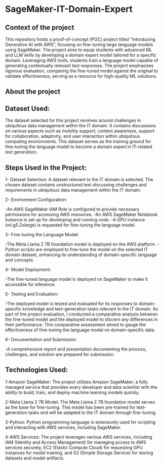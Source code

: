 # SageMaker-IT-Domain-Expert

## Context of the project
This repository hosts a proof-of-concept (POC) project titled "Introducing Generative AI with AWS", focusing on fine-tuning large language models using SageMaker. The project aims to equip students with advanced ML and LLM skills by developing a domain expert model tailored for a specific domain. Leveraging AWS tools, students train a language model capable of generating contextually relevant text responses. The project emphasizes rigorous evaluation, comparing the fine-tuned model against the original to validate effectiveness, serving as a resource for high-quality ML solutions.

## About the project 


## Dataset Used:
The dataset selected for this project revolves around challenges in ubiquitous data management within the IT domain. It contains discussions on various aspects such as mobility support, context awareness, support for collaboration, adaptivity, and user interaction within ubiquitous computing environments. This dataset serves as the training ground for fine-tuning the language model to become a domain expert in IT-related text generation.


## Steps Used in the Project:

1- Dataset Selection: A dataset relevant to the IT domain is selected. The chosen dataset contains unstructured text discussing challenges and requirements in ubiquitous data management within the IT domain.

2- Environment Configuration:

  -An AWS SageMaker IAM Role is configured to provide necessary permissions for accessing AWS resources.
  -An AWS SageMaker Notebook Instance is set up for developing and running code.
  -A GPU instance (ml.g5.2xlarge) is requested for fine-tuning the language model.

3- Fine-tuning the Language Model:

-The Meta Llama 2 7B foundation model is deployed on the AWS platform.
-Python scripts are employed to fine-tune the model on the selected IT domain dataset, enhancing its understanding of domain-specific language and concepts.

4- Model Deployment:

  -The fine-tuned language model is deployed on SageMaker to make it accessible for inference.
  
5- Testing and Evaluation:

  -The deployed model is tested and evaluated for its responses to domain-specific knowledge and text-generation tasks relevant to the IT domain. As part of the project evaluation, I conducted a comparative analysis between the fine-tuned model and the deployed model to discern any differences in their performance. This comparative assessment aimed to gauge the effectiveness of fine-tuning the language model on domain-specific data.
  
6- Documentation and Submission:

  -A comprehensive report and presentation documenting the process, challenges, and solution are prepared for submission.


## Technologies Used:

1-Amazon SageMaker: The project utilizes Amazon SageMaker, a fully managed service that provides every developer and data scientist with the ability to build, train, and deploy machine learning models quickly.

2-Meta Llama 2 7B Model: The Meta Llama 2 7B foundation model serves as the base for fine-tuning. This model has been pre-trained for text-generation tasks and will be adapted to the IT domain through fine-tuning.

3-Python: Python programming language is extensively used for scripting and interacting with AWS services, including SageMaker.

4-AWS Services: The project leverages various AWS services, including IAM (Identity and Access Management) for managing access to AWS services securely, EC2 (Elastic Compute Cloud) for requesting GPU instances for model training, and S3 (Simple Storage Service) for storing datasets and model artifacts.
